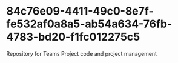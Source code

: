 # 84c76e09-4411-49c0-8e7f-fe532af0a8a5-ab54a634-76fb-4783-bd20-f1fc012275c5
Repository for Teams Project code and project management

